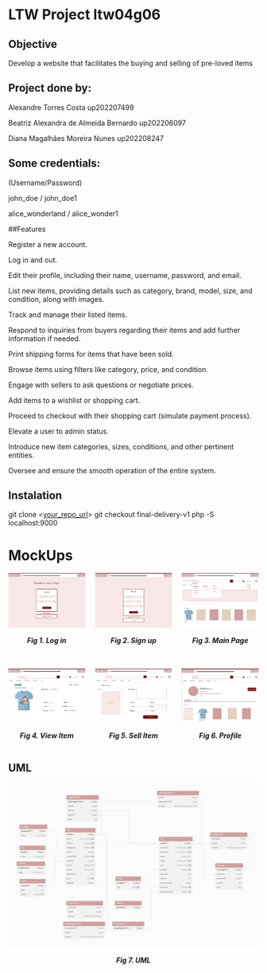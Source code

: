 # LTW Project ltw04g06
## Objective
Develop a website that facilitates the buying and selling of pre-loved items

## Project done by:
  <p>Alexandre Torres Costa up202207499</p>
  <p>Beatriz Alexandra de Almeida Bernardo up202206097</p>
  <p>Diana Magalhães Moreira Nunes up202208247</p>


## Some credentials:
   <p>(Username/Password)</p>
  <p> john_doe / john_doe1</p>
   <p>alice_wonderland / alice_wonder1</p>

##Features
    <p>Register a new account.</p>
    <p>Log in and out.</p>
    <p>Edit their profile, including their name, username, password, and email.</p>
   <p>List new items, providing details such as category, brand, model, size, and condition, along with images.</p>
   <p>Track and manage their listed items.</p>
   <p>Respond to inquiries from buyers regarding their items and add further information if needed.</p>
   <p>Print shipping forms for items that have been sold.</p>
   <p>    Browse items using filters like category, price, and condition.</p>
   <p>    Engage with sellers to ask questions or negotiate prices.</p>
   <p>    Add items to a wishlist or shopping cart.</p>
   <p>    Proceed to checkout with their shopping cart (simulate payment process).</p>
   <p>    Elevate a user to admin status.</p>
   <p>    Introduce new item categories, sizes, conditions, and other pertinent entities.</p>
   <p>    Oversee and ensure the smooth operation of the entire system.</p>


  ## Instalation 
   git clone <[your_repo_url](https://github.com/FEUP-LTW-2024/ltw-project-2024-ltw04g06)>
    git checkout final-delivery-v1
    php -S localhost:9000

   

   




# MockUps

<div style="display: flex; justify-content: center; gap: 20px;">
  <div style="text-align: center;">
    <img src="docs/MockUps/logIn.png" alt="" style="max-width: 100%;"/>
    <p><b><i>Fig 1. Log in</i></b></p>
  </div>
  <div style="text-align: center;">
    <img src="docs/MockUps/signUp.png" alt="" style="max-width: 100%;"/>
    <p><b><i>Fig 2. Sign up</i></b></p>
  </div>
  <div style="text-align: center;">
    <img src="docs/MockUps/mainPage.png" alt="" style="max-width: 100%;"/>
    <p><b><i>Fig 3. Main Page </i></b></p>
  </div>
</div>

<br />
<br />

<div style="display: flex; justify-content: center; gap: 20px;">
  <div style="text-align: center;">
    <img src="docs/MockUps/viewItem.png" alt="" style="max-width: 100%;"/>
    <p><b><i>Fig 4. View Item</i></b></p>
  </div>
  <div style="text-align: center;">
    <img src="docs/MockUps/sellItem.png" alt="" style="max-width: 100%;"/>
    <p><b><i>Fig 5. Sell Item</i></b></p>
  </div>
    <div style="text-align: center;">
    <img src="docs/MockUps/profile.png" alt="" style="max-width: 100%;"/>
    <p><b><i>Fig 6. Profile </i></b></p>
  </div>
</div>

## UML
<p align="center" justify="center">
  <img src="docs/uml.png"/>
</p>
<p align="center">  
  <b><i>Fig 7. UML </i></b>
</p>


